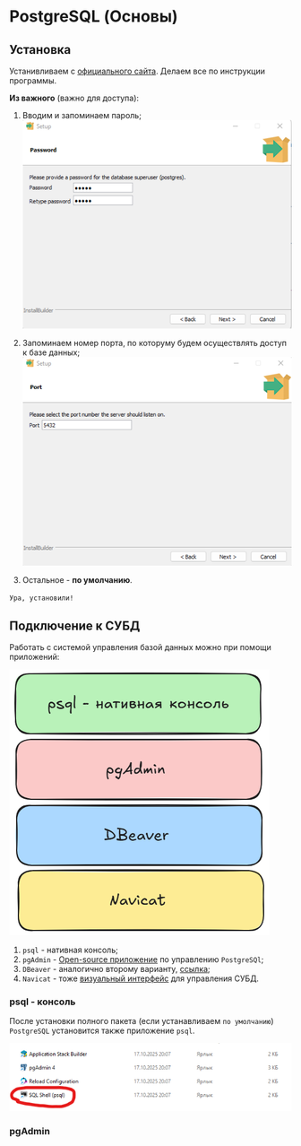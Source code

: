 # PostgreSQL (Основы)

## Установка

Устанивливаем с [официального сайта](https://www.postgresql.org/download/). Делаем все по инструкции программы.

**Из важного** (важно для доступа):

1. Вводим и запоминаем пароль;
![1760719893966](image/introduction/1760719893966.png)

2. Запоминаем номер порта, по которуму будем осуществлять доступ к базе данных;
![1760719963121](image/introduction/1760719963121.png)

3. Остальное - **по умолчанию**.

`Ура, установили!`

## Подключение к СУБД

Работать с системой управления базой данных можно при помощи приложений:

![1760722464959](image/introduction/1760722464959.png)

1. `psql` - нативная консоль;
2. `pgAdmin` - [Open-source приложение](https://www.pgadmin.org/) по управлению `PostgreSQl`;
3. `DBeaver` - аналогично второму варианту, [ссылка](https://dbeaver.io/);
4. `Navicat` - тоже [визуальный интерфейс](https://www.navicat.com/ru/) для управления СУБД.

### psql - консоль

После установки полного пакета (если устанавливаем `по умолчанию`) `PostgreSQL` установится также приложение `psql`.

![1760722878615](image/introduction/1760722878615.png)



### pgAdmin 
